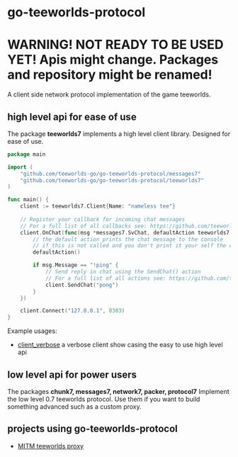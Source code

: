 # go-teeworlds-protocol

# WARNING! NOT READY TO BE USED YET! Apis might change. Packages and repository might be renamed!

A client side network protocol implementation of the game teeworlds.

## high level api for ease of use

The package **teeworlds7** implements a high level client library. Designed for ease of use.

```go
package main

import (
	"github.com/teeworlds-go/go-teeworlds-protocol/messages7"
	"github.com/teeworlds-go/go-teeworlds-protocol/teeworlds7"
)

func main() {
	client := teeworlds7.Client{Name: "nameless tee"}
	
	// Register your callback for incoming chat messages
	// For a full list of all callbacks see: https://github.com/teeworlds-go/go-teeworlds-protocol/tree/master/teeworlds7/user_hooks.go
	client.OnChat(func(msg *messages7.SvChat, defaultAction teeworlds7.DefaultAction) {
		// the default action prints the chat message to the console
		// if this is not called and you don't print it your self the chat will not be visible
		defaultAction()

		if msg.Message == "!ping" {
			// Send reply in chat using the SendChat() action
			// For a full list of all actions see: https://github.com/teeworlds-go/go-teeworlds-protocol/tree/master/teeworlds7/user_actions.go
			client.SendChat("pong")
		}
	})

	client.Connect("127.0.0.1", 8303)
}
```


Example usages:
- [client_verbose](./examples/client_verbose/) a verbose client show casing the easy to use high level api

## low level api for power users

The packages **chunk7, messages7, network7, packer, protocol7** Implement the low level 0.7 teeworlds protocol. Use them if you want to build something advanced such as a custom proxy.

## projects using go-teeworlds-protocol

- [MITM teeworlds proxy](https://github.com/teeworlds-go/proxy)

